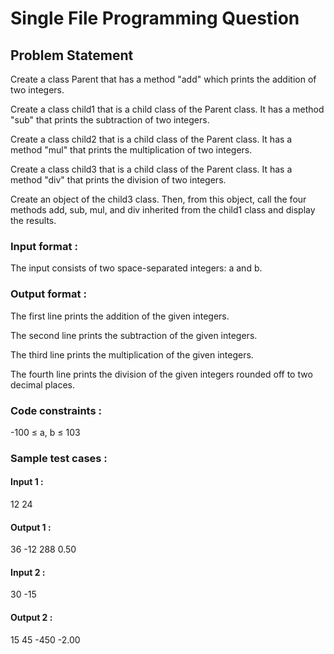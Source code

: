 # Single File Programming Question

## Problem Statement

Create a class Parent that has a method "add" which prints the addition of two integers.

Create a class child1 that is a child class of the Parent class. It has a method "sub" that prints the subtraction of two integers.

Create a class child2 that is a child class of the Parent class. It has a method "mul" that prints the multiplication of two integers.

Create a class child3 that is a child class of the Parent class. It has a method "div" that prints the division of two integers.

Create an object of the child3 class. Then, from this object, call the four methods add, sub, mul, and div inherited from the child1 class and display the results.

### Input format :

The input consists of two space-separated integers: a and b.

### Output format :

The first line prints the addition of the given integers.

The second line prints the subtraction of the given integers.

The third line prints the multiplication of the given integers.

The fourth line prints the division of the given integers rounded off to two decimal places.

### Code constraints :

-100 ≤ a, b ≤ 103

### Sample test cases :

#### Input 1 :

12 24

#### Output 1 :

36
-12
288
0.50

#### Input 2 :

30 -15

#### Output 2 :

15
45
-450
-2.00
